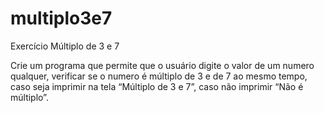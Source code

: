 # multiplo3e7
Exercício Múltiplo de 3 e 7

Crie um programa que permite que o usuário digite o valor de um numero qualquer, verificar se o numero é múltiplo de 3 e de 7 ao mesmo tempo, caso seja imprimir na tela “Múltiplo de 3 e 7”, caso não imprimir “Não é múltiplo”.
